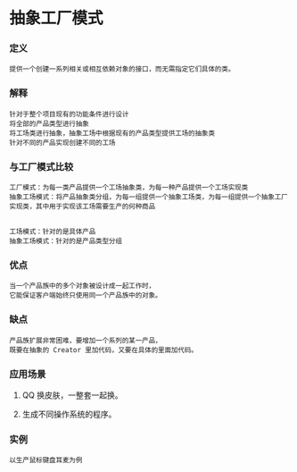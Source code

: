 # 抽象工厂模式


### 定义

    提供一个创建一系列相关或相互依赖对象的接口，而无需指定它们具体的类。
    
    
### 解释

    针对于整个项目现有的功能条件进行设计
    将全部的产品类型进行抽象
    将工场类进行抽象，抽象工场中根据现有的产品类型提供工场的抽象类
    针对不同的产品实现创建不同的工场
    
### 与工厂模式比较

    工厂模式：为每一类产品提供一个工场抽象类，为每一种产品提供一个工场实现类
    抽象工场模式：将产品抽象类分组，为每一组提供一个抽象工场类，为每一组提供一个抽象工厂实现类，其中用于实现该工场需要生产的何种商品
    
    
    工场模式：针对的是具体产品
    抽象工场模式：针对的是产品类型分组
    
### 优点

    当一个产品族中的多个对象被设计成一起工作时，
    它能保证客户端始终只使用同一个产品族中的对象。
    
### 缺点

    产品族扩展非常困难，要增加一个系列的某一产品，
    既要在抽象的 Creator 里加代码，又要在具体的里面加代码。

### 应用场景

1. QQ 换皮肤，一整套一起换。 

2. 生成不同操作系统的程序。
    
### 实例
    
    以生产鼠标键盘耳麦为例
    
    